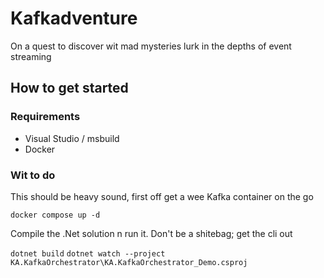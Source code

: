 # Kafkadventure

On a quest to discover wit mad mysteries lurk in the depths of event streaming

## How to get started

### Requirements
- Visual Studio / msbuild
- Docker

### Wit to do

This should be heavy sound, first off get a wee Kafka container on the go

`docker compose up -d`

Compile the .Net solution n run it.
Don't be a shitebag; get the cli out

`dotnet build`
`dotnet watch --project KA.KafkaOrchestrator\KA.KafkaOrchestrator_Demo.csproj`
